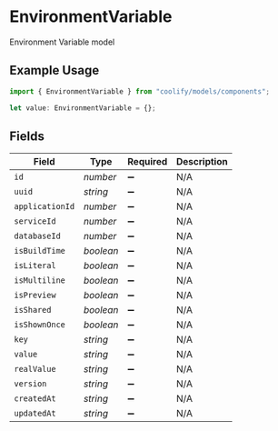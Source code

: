 # EnvironmentVariable

Environment Variable model

## Example Usage

```typescript
import { EnvironmentVariable } from "coolify/models/components";

let value: EnvironmentVariable = {};
```

## Fields

| Field              | Type               | Required           | Description        |
| ------------------ | ------------------ | ------------------ | ------------------ |
| `id`               | *number*           | :heavy_minus_sign: | N/A                |
| `uuid`             | *string*           | :heavy_minus_sign: | N/A                |
| `applicationId`    | *number*           | :heavy_minus_sign: | N/A                |
| `serviceId`        | *number*           | :heavy_minus_sign: | N/A                |
| `databaseId`       | *number*           | :heavy_minus_sign: | N/A                |
| `isBuildTime`      | *boolean*          | :heavy_minus_sign: | N/A                |
| `isLiteral`        | *boolean*          | :heavy_minus_sign: | N/A                |
| `isMultiline`      | *boolean*          | :heavy_minus_sign: | N/A                |
| `isPreview`        | *boolean*          | :heavy_minus_sign: | N/A                |
| `isShared`         | *boolean*          | :heavy_minus_sign: | N/A                |
| `isShownOnce`      | *boolean*          | :heavy_minus_sign: | N/A                |
| `key`              | *string*           | :heavy_minus_sign: | N/A                |
| `value`            | *string*           | :heavy_minus_sign: | N/A                |
| `realValue`        | *string*           | :heavy_minus_sign: | N/A                |
| `version`          | *string*           | :heavy_minus_sign: | N/A                |
| `createdAt`        | *string*           | :heavy_minus_sign: | N/A                |
| `updatedAt`        | *string*           | :heavy_minus_sign: | N/A                |